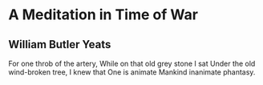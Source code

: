 # A Meditation in Time of War
## William Butler Yeats
For one throb of the artery,
While on that old grey stone I sat
Under the old wind-broken tree,
I knew that One is animate
Mankind inanimate phantasy.